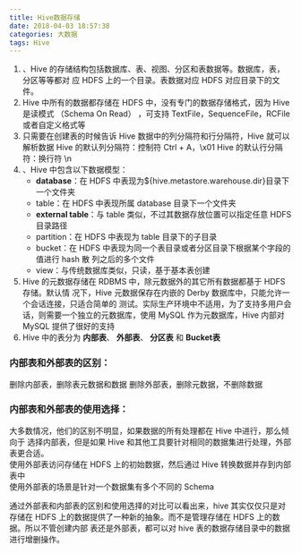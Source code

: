 ```yaml
---
title: Hive数据存储
date: 2018-04-03 18:57:38
categories: 大数据
tags: Hive
---
```

1. 、Hive 的存储结构包括数据库、表、视图、分区和表数据等。数据库，表，分区等等都对 应 HDFS 上的一个目录。表数据对应 HDFS 对应目录下的文件。 
2. Hive 中所有的数据都存储在 HDFS 中，没有专门的数据存储格式，因为 Hive 是读模式 （Schema On Read） ，可支持 TextFile，SequenceFile，RCFile 或者自定义格式等 
3. 只需要在创建表的时候告诉 Hive 数据中的列分隔符和行分隔符，Hive 就可以解析数据 Hive 的默认列分隔符：控制符 Ctrl + A，\x01 Hive 的默认行分隔符：换行符 \n 
4. 、Hive 中包含以下数据模型： 
    - **database**：在 HDFS 中表现为${hive.metastore.warehouse.dir}目录下一个文件夹
    - table：在 HDFS 中表现所属 database 目录下一个文件夹 
    - **external table**：与 table 类似，不过其数据存放位置可以指定任意 HDFS 目录路径 
    - partition：在 HDFS 中表现为 table 目录下的子目录 
    - bucket：在 HDFS 中表现为同一个表目录或者分区目录下根据某个字段的值进行 hash 散 列之后的多个文件
    - view：与传统数据库类似，只读，基于基本表创建 
5. Hive 的元数据存储在 RDBMS 中，除元数据外的其它所有数据都基于 HDFS 存储。默认情 况下，Hive 元数据保存在内嵌的 Derby 数据库中，只能允许一个会话连接，只适合简单的 测试。实际生产环境中不适用，为了支持多用户会话，则需要一个独立的元数据库，使用 MySQL 作为元数据库，Hive 内部对 MySQL 提供了很好的支持
6. Hive 中的表分为 **内部表**、 **外部表**、 **分区表**  和   **Bucket表**
### 内部表和外部表的区别：  
删除内部表，删除表元数据和数据  删除外部表，删除元数据，不删除数据 
### 内部表和外部表的使用选择： 
大多数情况，他们的区别不明显，如果数据的所有处理都在 Hive 中进行，那么倾向于 选择内部表，但是如果 Hive 和其他工具要针对相同的数据集进行处理，外部表更合适。  
使用外部表访问存储在 HDFS 上的初始数据，然后通过 Hive 转换数据并存到内部表中  
使用外部表的场景是针对一个数据集有多个不同的 Schema 

通过外部表和内部表的区别和使用选择的对比可以看出来，hive 其实仅仅只是对存储在 HDFS 上的数据提供了一种新的抽象。而不是管理存储在 HDFS 上的数据。所以不管创建内部 表还是外部表，都可以对 hive 表的数据存储目录中的数据进行增删操作。 